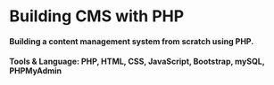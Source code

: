 # Building CMS with PHP

#### Building a content management system from scratch using PHP.
#### Tools & Language: PHP, HTML, CSS, JavaScript, Bootstrap, mySQL, PHPMyAdmin
